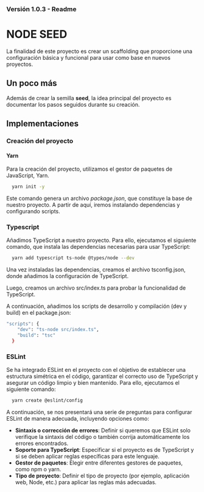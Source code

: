 ### Versión 1.0.3 - Readme

# NODE SEED

La finalidad de este proyecto es crear un scaffolding que proporcione una configuración básica y funcional para usar como base en nuevos proyectos.

## Un poco más

Además de crear la semilla **seed**, la idea principal del proyecto es documentar los pasos seguidos durante su creación.

## Implementaciones

### Creación del proyecto

#### Yarn

Para la creación del proyecto, utilizamos el gestor de paquetes de JavaScript, Yarn.

```bash
  yarn init -y
```

Este comando genera un archivo *package.json*, que constituye la base de nuestro proyecto. A partir de aquí, iremos instalando dependencias y configurando scripts.

### Typescript

Añadimos TypeScript a nuestro proyecto. Para ello, ejecutamos el siguiente comando, que instala las dependencias necesarias para usar TypeScript:

```bash
  yarn add typescript ts-node @types/node --dev
```

Una vez instaladas las dependencias, creamos el archivo tsconfig.json, donde añadimos la configuración de TypeScript.

Luego, creamos un archivo src/index.ts para probar la funcionalidad de TypeScript. 

A continuación, añadimos los scripts de desarrollo y compilación (dev y build) en el package.json:

```bash
"scripts": {
    "dev": "ts-node src/index.ts",
    "build": "tsc"
  }
```

### ESLint

Se ha integrado ESLint en el proyecto con el objetivo de establecer una estructura simétrica en el código, garantizar el correcto uso de TypeScript y asegurar un código limpio y bien mantenido. Para ello, ejecutamos el siguiente comando:


```bash
  yarn create @eslint/config
```

A continuación, se nos presentará una serie de preguntas para configurar ESLint de manera adecuada, incluyendo opciones como:

- **Sintaxis o corrección de errores**: Definir si queremos que ESLint solo verifique la sintaxis del código o también corrija automáticamente los errores encontrados.
- **Soporte para TypeScript**: Especificar si el proyecto es de TypeScript y si se deben aplicar reglas específicas para este lenguaje.
- **Gestor de paquetes**: Elegir entre diferentes gestores de paquetes, como npm o yarn.
- **Tipo de proyecto**: Definir el tipo de proyecto (por ejemplo, aplicación web, Node, etc.) para aplicar las reglas más adecuadas.